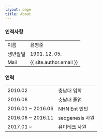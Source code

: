 ```yaml
---
layout: page
title: About
---
```


### 인적사항

|||
|---|---|
|이름|윤명준|
|생년월일|1991. 12. 05.|
|Mail|{{ site.author.email }}|

### 연력

|||
|---|---|
|2010.02|충남대 입학|
|2016.08|충남대 졸업|
|2016.01 ~ 2016.06|NHN Ent 인턴|
|2016.08 ~ 2016.11|seqgenesis 사원|
|2017.01 ~|유미테크 사원|

